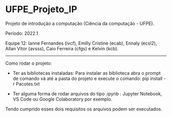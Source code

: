 # UFPE_Projeto_IP
Projeto de introdução a computação (Ciência da computação - UFPE).

Período: 2022.1

Equipe 12: Ianne Fernandes (ivcf), Emilly Cristine (ecab), Ennaly (ecsl2), Allan Vitor (avsss), Caio Ferreira (cfgs) e Kelvin (kcb).

-----------------------------------------------------------------------------------------------------------------------------------------------------------------

Como rodar o projeto:

- Ter as bibliotecas instaladas:
  Para instalar as biblioteca abra o prompt de comando vá até a pasta do projeto e execute o comando: pip install -r Pacotes.txt

- Ter alguma forma de rodar arquivos do tipo .ipynb :
  Jupyter Notebook, VS Code ou Google Colaboratory por exemplo.

Tendo cumprido esses dois requisitos os arquivos podem ser executados.
